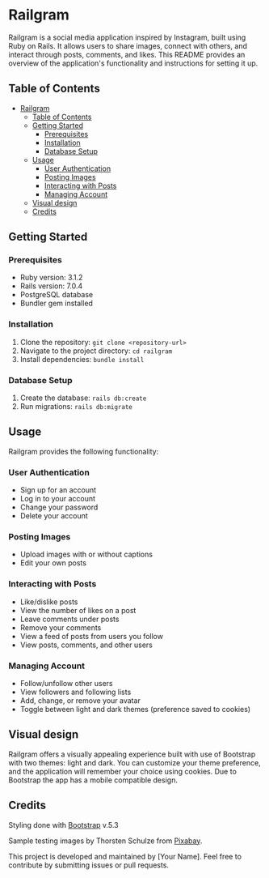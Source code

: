 # Railgram

Railgram is a social media application inspired by Instagram, built using Ruby on Rails. It allows users to share images, connect with others, and interact through posts, comments, and likes. This README provides an overview of the application's functionality and instructions for setting it up.

## Table of Contents

- [Railgram](#railgram)
  - [Table of Contents](#table-of-contents)
  - [Getting Started](#getting-started)
    - [Prerequisites](#prerequisites)
    - [Installation](#installation)
    - [Database Setup](#database-setup)
  - [Usage](#usage)
    - [User Authentication](#user-authentication)
    - [Posting Images](#posting-images)
    - [Interacting with Posts](#interacting-with-posts)
    - [Managing Account](#managing-account)
  - [Visual design](#visual-design)
  - [Credits](#credits)

## Getting Started

### Prerequisites

- Ruby version: 3.1.2
- Rails version: 7.0.4
- PostgreSQL database
- Bundler gem installed

### Installation

1. Clone the repository: `git clone <repository-url>`
2. Navigate to the project directory: `cd railgram`
3. Install dependencies: `bundle install`

### Database Setup

1. Create the database: `rails db:create`
2. Run migrations: `rails db:migrate`

## Usage

Railgram provides the following functionality:

### User Authentication

- Sign up for an account
- Log in to your account
- Change your password
- Delete your account

### Posting Images

- Upload images with or without captions
- Edit your own posts

### Interacting with Posts

- Like/dislike posts
- View the number of likes on a post
- Leave comments under posts
- Remove your comments
- View a feed of posts from users you follow
- View posts, comments, and other users

### Managing Account

- Follow/unfollow other users
- View followers and following lists
- Add, change, or remove your avatar
- Toggle between light and dark themes (preference saved to cookies)

## Visual design

Railgram offers a visually appealing experience built with use of Bootstrap with two themes: light and dark. You can customize your theme preference, and the application will remember your choice using cookies.
Due to Bootstrap the app has a mobile compatible design.

## Credits

Styling done with [Bootstrap](https://getbootstrap.com/) v.5.3

Sample testing images by Thorsten Schulze from [Pixabay](https://pixabay.com/users/thorsten1970-11841595/).

This project is developed and maintained by [Your Name]. Feel free to contribute by submitting issues or pull requests.

